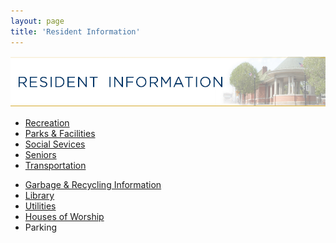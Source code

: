 ```yaml
---
layout: page
title: 'Resident Information'
---
```


<style>
.page-content ul {
  float: left;
  font-size: 150%;
  line-height: 2;
  margin-right: 100px;
}
</style>

![Resident Information](resident-information.jpg)

<ul>
  <li><a href="/departments/recreation/">Recreation</a></li>
  <li><a href="/departments/recreation/parks-facilities/">Parks &amp; Facilities</a></li>
  <li><a href="/departments/social-services/">Social Sevices</a></li>
  <li><a href="seniors/">Seniors</a></li>
  <li><a href="transportation/">Transportation</a></li>
</ul>
<ul>
  <li><a href="/departments/public-works/">Garbage &amp; Recycling Information</a></li>
  <li><a href="http://www.rutherfordlibrary.org/">Library</a></li>
  <li><a href="utilities/">Utilities</a></li>
  <li><a href="houses-of-worship/">Houses of Worship</a></li>
  <li>Parking</li>
</ul>
